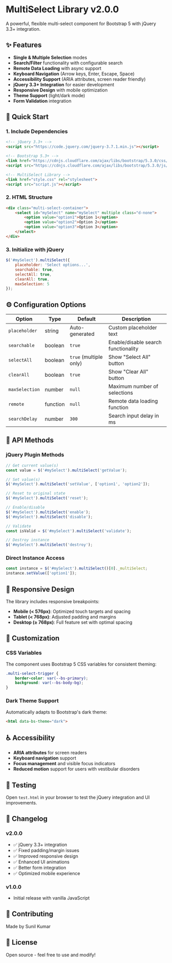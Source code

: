 # MultiSelect Library v2.0.0

A powerful, flexible multi-select component for Bootstrap 5 with jQuery 3.3+ integration.

## ✨ Features

- **Single & Multiple Selection** modes
- **Search/Filter** functionality with configurable search
- **Remote Data Loading** with async support
- **Keyboard Navigation** (Arrow keys, Enter, Escape, Space)
- **Accessibility Support** (ARIA attributes, screen reader friendly)
- **jQuery 3.3+ Integration** for easier development
- **Responsive Design** with mobile optimization
- **Theme Support** (light/dark mode)
- **Form Validation** integration

## 🚀 Quick Start

### 1. Include Dependencies

```html
<!-- jQuery 3.3+ -->
<script src="https://code.jquery.com/jquery-3.7.1.min.js"></script>

<!-- Bootstrap 5.3+ -->
<link href="https://cdnjs.cloudflare.com/ajax/libs/bootstrap/5.3.0/css/bootstrap.min.css" rel="stylesheet">
<script src="https://cdnjs.cloudflare.com/ajax/libs/bootstrap/5.3.0/js/bootstrap.bundle.min.js"></script>

<!-- MultiSelect Library -->
<link href="style.css" rel="stylesheet">
<script src="script.js"></script>
```

### 2. HTML Structure

```html
<div class="multi-select-container">
    <select id="mySelect" name="mySelect" multiple class="d-none">
        <option value="option1">Option 1</option>
        <option value="option2">Option 2</option>
        <option value="option3">Option 3</option>
    </select>
</div>
```

### 3. Initialize with jQuery

```javascript
$('#mySelect').multiSelect({
    placeholder: 'Select options...',
    searchable: true,
    selectAll: true,
    clearAll: true,
    maxSelection: 5
});
```

## ⚙️ Configuration Options

| Option | Type | Default | Description |
|--------|------|---------|-------------|
| `placeholder` | string | Auto-generated | Custom placeholder text |
| `searchable` | boolean | `true` | Enable/disable search functionality |
| `selectAll` | boolean | `true` (multiple only) | Show "Select All" button |
| `clearAll` | boolean | `true` | Show "Clear All" button |
| `maxSelection` | number | `null` | Maximum number of selections |
| `remote` | function | `null` | Remote data loading function |
| `searchDelay` | number | `300` | Search input delay in ms |

## 🔧 API Methods

### jQuery Plugin Methods

```javascript
// Get current value(s)
const value = $('#mySelect').multiSelect('getValue');

// Set value(s)
$('#mySelect').multiSelect('setValue', ['option1', 'option2']);

// Reset to original state
$('#mySelect').multiSelect('reset');

// Enable/disable
$('#mySelect').multiSelect('enable');
$('#mySelect').multiSelect('disable');

// Validate
const isValid = $('#mySelect').multiSelect('validate');

// Destroy instance
$('#mySelect').multiSelect('destroy');
```

### Direct Instance Access

```javascript
const instance = $('#mySelect').multiSelect()[0]._multiSelect;
instance.setValue(['option1']);
```

## 📱 Responsive Design

The library includes responsive breakpoints:
- **Mobile (< 576px)**: Optimized touch targets and spacing
- **Tablet (< 768px)**: Adjusted padding and margins
- **Desktop (≥ 768px)**: Full feature set with optimal spacing

## 🎨 Customization

### CSS Variables

The component uses Bootstrap 5 CSS variables for consistent theming:

```css
.multi-select-trigger {
    border-color: var(--bs-primary);
    background: var(--bs-body-bg);
}
```

### Dark Theme Support

Automatically adapts to Bootstrap's dark theme:

```html
<html data-bs-theme="dark">
```

## ♿ Accessibility

- **ARIA attributes** for screen readers
- **Keyboard navigation** support
- **Focus management** and visible focus indicators
- **Reduced motion** support for users with vestibular disorders

## 🧪 Testing

Open `test.html` in your browser to test the jQuery integration and UI improvements.

## 📝 Changelog

### v2.0.0
- ✅ jQuery 3.3+ integration
- ✅ Fixed padding/margin issues
- ✅ Improved responsive design
- ✅ Enhanced UI animations
- ✅ Better form integration
- ✅ Optimized mobile experience

### v1.0.0
- Initial release with vanilla JavaScript

## 🤝 Contributing

Made by Sunil Kumar

## 📄 License

Open source - feel free to use and modify!
